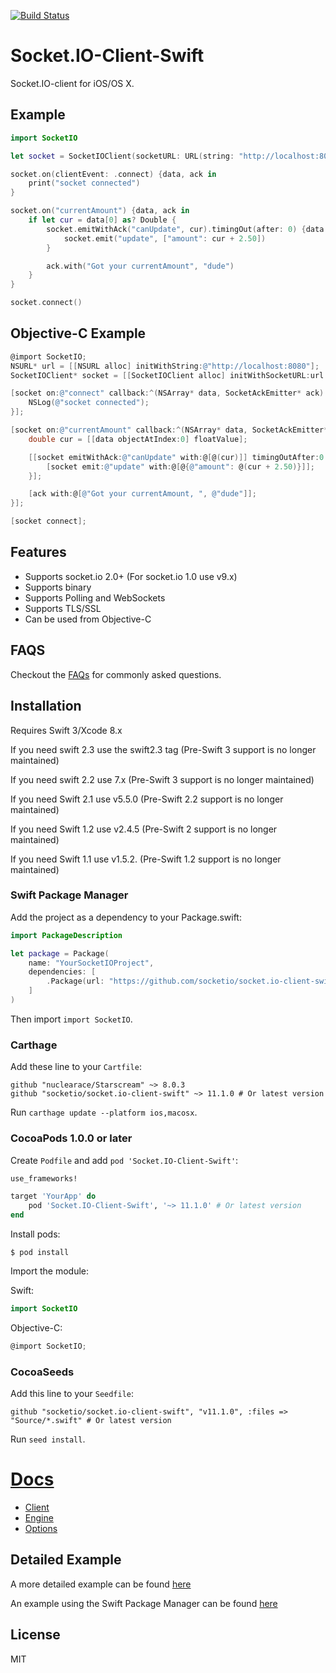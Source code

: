 [![Build Status](https://travis-ci.org/socketio/socket.io-client-swift.svg?branch=master)](https://travis-ci.org/socketio/socket.io-client-swift)

# Socket.IO-Client-Swift
Socket.IO-client for iOS/OS X.

## Example
```swift
import SocketIO

let socket = SocketIOClient(socketURL: URL(string: "http://localhost:8080")!, config: [.log(true), .compress])

socket.on(clientEvent: .connect) {data, ack in
    print("socket connected")
}

socket.on("currentAmount") {data, ack in
    if let cur = data[0] as? Double {
        socket.emitWithAck("canUpdate", cur).timingOut(after: 0) {data in
            socket.emit("update", ["amount": cur + 2.50])
        }

        ack.with("Got your currentAmount", "dude")
    }
}

socket.connect()
```

## Objective-C Example
```objective-c
@import SocketIO;
NSURL* url = [[NSURL alloc] initWithString:@"http://localhost:8080"];
SocketIOClient* socket = [[SocketIOClient alloc] initWithSocketURL:url config:@{@"log": @YES, @"compress": @YES}];

[socket on:@"connect" callback:^(NSArray* data, SocketAckEmitter* ack) {
    NSLog(@"socket connected");
}];

[socket on:@"currentAmount" callback:^(NSArray* data, SocketAckEmitter* ack) {
    double cur = [[data objectAtIndex:0] floatValue];

    [[socket emitWithAck:@"canUpdate" with:@[@(cur)]] timingOutAfter:0 callback:^(NSArray* data) {
        [socket emit:@"update" with:@[@{@"amount": @(cur + 2.50)}]];
    }];

    [ack with:@[@"Got your currentAmount, ", @"dude"]];
}];

[socket connect];

```

## Features
- Supports socket.io 2.0+ (For socket.io 1.0 use v9.x)
- Supports binary
- Supports Polling and WebSockets
- Supports TLS/SSL
- Can be used from Objective-C

## FAQS
Checkout the [FAQs](https://nuclearace.github.io/Socket.IO-Client-Swift/faq.html) for commonly asked questions.

## Installation
Requires Swift 3/Xcode 8.x

If you need swift 2.3 use the swift2.3 tag (Pre-Swift 3 support is no longer maintained)

If you need swift 2.2 use 7.x (Pre-Swift 3 support is no longer maintained)

If you need Swift 2.1 use v5.5.0 (Pre-Swift 2.2 support is no longer maintained)

If you need Swift 1.2 use v2.4.5 (Pre-Swift 2 support is no longer maintained)

If you need Swift 1.1 use v1.5.2. (Pre-Swift 1.2 support is no longer maintained)

### Swift Package Manager
Add the project as a dependency to your Package.swift:
```swift
import PackageDescription

let package = Package(
    name: "YourSocketIOProject",
    dependencies: [
        .Package(url: "https://github.com/socketio/socket.io-client-swift", majorVersion: 11)
    ]
)
```

Then import `import SocketIO`.

### Carthage
Add these line to your `Cartfile`:
```
github "nuclearace/Starscream" ~> 8.0.3
github "socketio/socket.io-client-swift" ~> 11.1.0 # Or latest version
```

Run `carthage update --platform ios,macosx`.

### CocoaPods 1.0.0 or later
Create `Podfile` and add `pod 'Socket.IO-Client-Swift'`:

```ruby
use_frameworks!

target 'YourApp' do
    pod 'Socket.IO-Client-Swift', '~> 11.1.0' # Or latest version
end
```

Install pods:

```
$ pod install
```

Import the module:

Swift:
```swift
import SocketIO
```

Objective-C:

```Objective-C
@import SocketIO;
```

### CocoaSeeds

Add this line to your `Seedfile`:

```
github "socketio/socket.io-client-swift", "v11.1.0", :files => "Source/*.swift" # Or latest version
```

Run `seed install`.


# [Docs](https://nuclearace.github.io/Socket.IO-Client-Swift/index.html)

- [Client](https://nuclearace.github.io/Socket.IO-Client-Swift/Classes/SocketIOClient.html)
- [Engine](https://nuclearace.github.io/Socket.IO-Client-Swift/Classes/SocketEngine.html)
- [Options](https://nuclearace.github.io/Socket.IO-Client-Swift/Enums/SocketIOClientOption.html)

## Detailed Example
A more detailed example can be found [here](https://github.com/nuclearace/socket.io-client-swift-example)

An example using the Swift Package Manager can be found [here](https://github.com/nuclearace/socket.io-client-swift-spm-example)

## License
MIT
